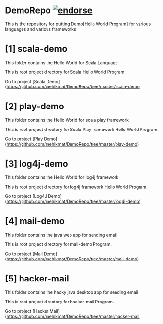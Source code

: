 DemoRepo [![endorse](https://api.coderwall.com/mehikmat/endorsecount.png)](https://coderwall.com/mehikmat)
==========

This is the repository for putting Demo[Hello World Program] for various languages and various frameworks

[1] scala-demo
====================
This folder contains the Hello World for Scala Language

This is root project directory for Scala Hello World Program.

Go to project [Scala Demo] (https://github.com/mehikmat/DemoRepo/tree/master/scala-demo)


[2] play-demo
====================
This folder contains the Hello World for scala play framework 

This is root project directory for Scala Play framework Hello World Program.

Go to project [Play Demo] (https://github.com/mehikmat/DemoRepo/tree/master/play-demo)


[3] log4j-demo
====================
This folder contains the Hello World for log4j framework 

This is root project directory for log4j framework Hello World Program.

Go to project [Log4J Demo] (https://github.com/mehikmat/DemoRepo/tree/master/log4j-demo)


[4] mail-demo
====================
This folder contains the java web app for sending email 

This is root project directory for mail-demo Program.

Go to project [Mail Demo] (https://github.com/mehikmat/DemoRepo/tree/master/mail-demo)

[5] hacker-mail
====================
This folder contains the hacky java desktop app for sending email 

This is root project directory for hacker-mail Program.

Go to project [Hacker Mail] (https://github.com/mehikmat/DemoRepo/tree/master/hacker-mail)



